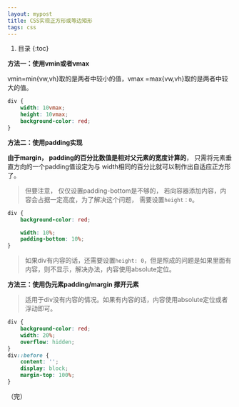 ```yaml
---
layout: mypost
title: CSS实现正方形或等边矩形
tags: css
---
```


1. 目录
{:toc}

<!--more-->

**方法一：使用vmin或者vmax**

vmin=min{vw,vh}取的是两者中较小的值，vmax =max{vw,vh}取的是两者中较大的值。

```css
div {
    width: 10vmax;
    height: 10vmax;
    background-color: red;
}
```





**方法二：使用padding实现**

**由于margin， padding的百分比数值是相对父元素的宽度计算的**， 只需将元素垂直方向的一个padding值设定为与
width相同的百分比就可以制作出自适应正方形了。

> 但要注意， 仅仅设置padding-bottom是不够的， 若向容器添加内容，内容会占据一定高度，为了解决这个问题，
需要设置`height：0`。

```css
div {
    background-color: red;

    width: 10%;
    padding-bottom: 10%;
}
```

> 如果div有内容的话，还需要设置`height: 0`，但是照成的问题是如果里面有内容，则不显示，解决办法，内容使用absolute定位。



**方法三：使用伪元素padding/margin 撑开元素**

> 适用于div没有内容的情况。如果有内容的话，内容使用absolute定位或者浮动即可。

```css
div {
    background-color: red;
    width: 20%;
    overflow: hidden;
}
div::before {
    content: '';
    display: block;
    margin-top: 100%;
}
```

（完）

